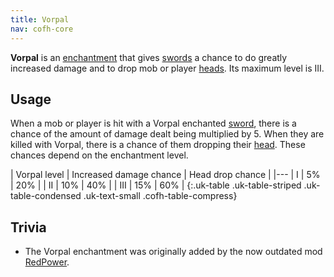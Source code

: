 ```yaml
---
title: Vorpal
nav: cofh-core
---
```


**Vorpal** is an [enchantment](https://minecraft.gamepedia.com/Enchanting) that
gives [swords](https://minecraft.gamepedia.com/Sword) a chance to do greatly
increased damage and to drop mob or player
[heads](https://minecraft.gamepedia.com/Mob_head). Its maximum level is III.


Usage
-----

When a mob or player is hit with a Vorpal enchanted
[sword](https://minecraft.gamepedia.com/Sword), there is a chance of the amount
of damage dealt being multiplied by 5. When they are killed with Vorpal, there
is a chance of them dropping their [head](https://minecraft.gamepedia.com/Head).
These chances depend on the enchantment level.

| Vorpal level | Increased damage chance | Head drop chance |
|---
| I | 5% | 20% |
| II | 10% | 40% |
| III | 15% | 60% |
{:.uk-table .uk-table-striped .uk-table-condensed .uk-text-small .cofh-table-compress}


Trivia
------

* The Vorpal enchantment was originally added by the now outdated mod
  [RedPower](http://www.eloraam.com/).
